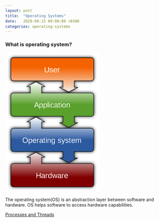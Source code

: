```yaml
---
layout: post
title:  "Operating Systems"
date:   2020-09-15 00:00:00 +0300
categories: operating-systems
---
```


### What is operating system?

<img src="/assets/images/os.png" width="300" height="444"/>

The operating system(OS) is an abstraction layer between software and hardware. OS helps software to access hardware capabilities.

[Processes and Threads](/operating-systems/2020/09/15/processes-and-threads.html)
